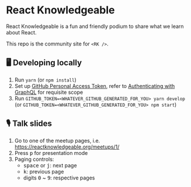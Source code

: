 # React Knowledgeable

React Knowledgeable is a fun and friendly podium to share what we learn about React.

This repo is the community site for `<RK />`.

## 🖥 Developing locally

1. Run `yarn` (or `npm install`)
2. Set up [GitHub Personal Access Token](https://github.com/settings/tokens), refer to [Authenticating with GraphQL](https://developer.github.com/v4/guides/forming-calls/#authenticating-with-graphql) for requisite scope
3. Run `GITHUB_TOKEN=<WHATEVER_GITHUB_GENERATED_FOR_YOU> yarn develop` (or `GITHUB_TOKEN=<WHATEVER_GITHUB_GENERATED_FOR_YOU> npm start`)

## 🎙 Talk slides

1. Go to one of the meetup pages, i.e. https://reactknowledgeable.org/meetups/1/
2. Press <kbd>p</kbd> for presentation mode
3. Paging controls: 
   - <kbd>space</kbd> or <kbd>j</kbd>: next page
   - <kbd>k</kbd>: previous page
   - digits <kbd>0</kbd> ~ <kbd>9</kbd>: respective pages
